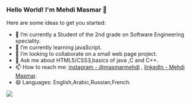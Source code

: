### Hello World! I'm Mehdi Masmar 👋

Here are some ideas to get you started:

- 🔭 I’m currently a Student of the 2nd grade on Software Engineering speciality.
- 🌱 I’m currently learning javaScript.
- 👯 I’m looking to collaborate on a small web page project.
- 💬 Ask me about HTML5/CSS3,basics of java ,C and C++.
- 📫 How to reach me: [instagram - @masmarmehdi](https://instagram.com/masmarmehdi) , [linkedIn - Mehdi Masmar](https://www.linkedin.com/in/mehdi-masmar-73304a1b9/).
- 😄 Languages: English,Arabic,Russian,French.

<img src="https://github-readme-stats.vercel.app/api?username=masmarmehdi&&show_icons=true&title_color=4454F4&icon_color=4454F4&text_color=ffffff&bg_color=151515">
